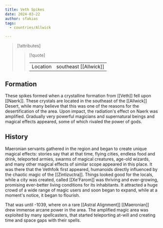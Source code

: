 ```yaml
---
title: Veth Spikes
date: 2024-03-22
author: sfakias
tags:
  - countries/Allwick

---
```

> [!attributes]
> 
> > [!quote]
> >
> > | | |
> > | --- | --- |
> > | Location | southeast [[Allwick]] |

## Formation

These spikes formed when a crystalline formation from [[Veth]] fell upon [[Naerk]]. These crystals are located in the southeast of the [[Allwick]] Desert, while many believe that this was one of the reasons for the desertification of the area. Upon impact, the radiation's effect on Naerk was amplified. Gradually very powerful magicians and supernatural beings and magical effects appeared, some of which rivaled the power of gods.

## History

Maeronian servants gathered in the region and began to create unique magical effects: stories say that at that time, flying cities, endless food and drink, teleported armies, swarms of magical creatures, age-old wizards, and many other magical effects of similar scope appeared in this place. It was there that the Vethfolk first appeared, humanoids directly influenced by the chaotic magic of the [[Zintizuctra]]. Things looked good for the locals, while a city was created, called [[Xe'Farom]] was thriving and ever-growing, promising ever-better living conditions for its inhabitants. It attracted a huge crowd of a wide range of magic users and soon began to expand, while at a moment's notice, it began to flourish.

That was until -1039, where on a rare [[Astral Alignment]] [[Maeronian]] drew immense arcane power in the area. The amplified magic area was exploited by many spellcasters, that started teleporting at-will and creating time and space gaps with their spells.
